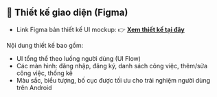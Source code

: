 ## 🎨 Thiết kế giao diện (Figma)

- Link Figma bản thiết kế UI mockup:
👉 **[Xem thiết kế tại đây](https://www.figma.com/design/Z3vkqzw8DTZlR8S3SXsdfm/Untitled?node-id=0-1)**

Nội dung thiết kế bao gồm:
- UI tổng thể theo luồng người dùng (UI Flow)
- Các màn hình: đăng nhập, đăng ký, danh sách công việc, thêm/sửa công việc, thống kê
- Màu sắc, biểu tượng, bố cục được tối ưu cho trải nghiệm người dùng trên Android